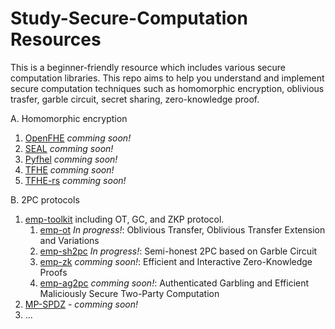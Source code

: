 # Study-Secure-Computation Resources
This is a beginner-friendly resource which includes various secure computation libraries. This repo aims to help you understand and implement secure computation techniques such as homomorphic encryption, oblivious trasfer, garble circuit, secret sharing, zero-knowledge proof.

A. Homomorphic encryption
1. [OpenFHE](https://github.com/openfheorg/openfhe-development) *comming soon!*
2. [SEAL]() *comming soon!*
3. [Pyfhel]() *comming soon!*
4. [TFHE]() *comming soon!*
5. [TFHE-rs]() *comming soon!*

B. 2PC protocols
1. [emp-toolkit](https://github.com/emp-toolkit) including OT, GC, and ZKP protocol.
    1. [emp-ot](https://github.com/emp-toolkit/emp-ot) *In progress!*:  Oblivious Transfer, Oblivious Transfer Extension and Variations 
    2. [emp-sh2pc](https://github.com/emp-toolkit/emp-sh2pc) *In progress!*: Semi-honest 2PC based on Garble Circuit
    3. [emp-zk](https://github.com/emp-toolkit/emp-zk) *comming soon!*:  Efficient and Interactive Zero-Knowledge Proofs 
    4. [emp-ag2pc](https://github.com/emp-toolkit/emp-ag2pc) *comming soon!*: Authenticated Garbling and Efficient Maliciously Secure Two-Party Computation 
2. [MP-SPDZ](https://github.com/data61/MP-SPDZ) - *comming soon!*
3. ...